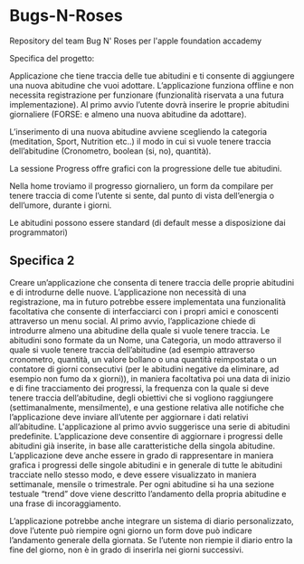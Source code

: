 # Bugs-N-Roses
Repository del team Bug N' Roses per l'apple foundation accademy 

Specifica del progetto:

Applicazione che tiene traccia delle tue abitudini e ti consente di aggiungere una nuova abitudine che vuoi adottare. 
L’applicazione funziona offline e non necessita registrazione per funzionare (funzionalità riservata a una futura implementazione). 
Al primo avvio l’utente dovrà inserire le proprie abitudini giornaliere (FORSE: e almeno una nuova abitudine da adottare).

L’inserimento di una nuova abitudine avviene scegliendo la categoria (meditation, Sport, Nutrition etc..) il modo in cui si vuole tenere traccia dell’abitudine (Cronometro, boolean (si, no), quantità). 
 
La sessione Progress offre grafici con la progressione delle tue abitudini.

Nella home troviamo il progresso giornaliero, un form da compilare per tenere traccia di come l’utente si sente, dal punto di vista dell’energia o dell’umore, durante i giorni.

 Le abitudini possono essere standard (di default messe a disposizione dai programmatori) 

## Specifica 2

Creare un’applicazione che consenta di tenere traccia delle proprie abitudini e di introdurne delle nuove. L’applicazione non necessità di una registrazione, ma in futuro potrebbe essere implementata una funzionalità facoltativa che consente di interfacciarci con i propri amici e conoscenti attraverso un menu social.
Al primo avvio, l’applicazione chiede di introdurre almeno una abitudine della quale si vuole tenere traccia. Le abitudini sono formate da un Nome, una Categoria, un modo attraverso il quale si vuole tenere traccia dell’abitudine (ad esempio attraverso cronometro, quantità, un valore bollano o una quantità reimpostata o un contatore di giorni consecutivi (per le abitudini negative da eliminare, ad esempio non fumo da x giorni)), in maniera facoltativa poi una data di inizio e di fine tracciamento dei progressi, la frequenza con la quale si deve tenere traccia dell’abitudine, degli obiettivi che si vogliono raggiungere (settimanalmente, mensilmente), e una gestione relativa alle notifiche che l’applicazione deve inviare all’utente per aggiornare i dati relativi all’abitudine. L'applicazione al primo avvio suggerisce una serie di abitudini predefinite.
L’applicazione deve consentire di aggiornare i progressi delle abitudini già inserite, in base alle caratteristiche della singola abitudine. L’applicazione deve anche essere in grado di rappresentare in maniera grafica i progressi delle singole abitudini e in generale di tutte le abitudini tracciate nello stesso modo, e deve essere visualizzato in maniera settimanale, mensile o trimestrale. Per ogni abitudine si ha una sezione testuale “trend” dove viene descritto l’andamento della propria abitudine e una frase di incoraggiamento.

L’applicazione potrebbe anche integrare un sistema di diario personalizzato, dove l’utente può riempire ogni giorno un form dove può indicare l’andamento generale della giornata. Se l’utente non riempie il diario entro la fine del giorno, non è in grado di inserirla nei giorni successivi.
